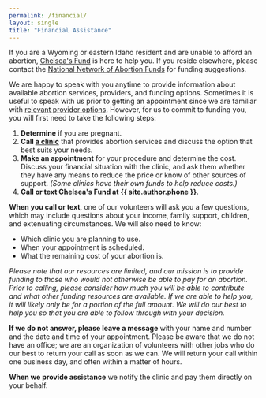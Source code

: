 ```yaml
---
permalink: /financial/
layout: single
title: "Financial Assistance"
---
```


If you are a Wyoming or eastern Idaho resident and are unable to afford an abortion,
[Chelsea's Fund](/) is here to help you. If you reside elsewhere,
please contact the [National Network of Abortion
Funds](https://abortionfunds.org/) for funding suggestions.

We are happy to speak with you anytime to provide information about
available abortion services, providers, and funding
options. Sometimes it is useful to speak with us prior to getting an
appointment since we are familiar with [relevant provider
options](/providers). However, for us to commit to funding you, you will first need
to take the following steps:

1. **Determine** if you are pregnant.
2. **Call [a clinic](/providers)** that provides abortion services and
discuss the option that best suits your needs.
3. **Make an appointment** for your procedure and determine the
cost. Discuss your financial situation with the clinic, and ask them
whether they have any means to reduce the price or know of other
sources of support. _(Some clinics have their own funds to help reduce
costs.)_
4. **Call or text Chelsea's Fund at {{ site.author.phone }}**.

**When you call or text**, one of our volunteers will ask you a few questions,
which may include questions about your income, family support,
children, and extenuating circumstances. We will also need to know:

* Which clinic you are planning to use.
* When your appointment is scheduled.
* What the remaining cost of your abortion is.

_Please note that our resources are limited, and our mission is to
provide funding to those who would not otherwise be able to pay for an
abortion. Prior to calling, please consider how much you will be able 
to contribute and what other funding resources are available. If we 
are able to help you, it will likely only be for a portion of the full 
amount. We will do our best to help you so that you are able to follow 
through with your decision._

**If we do not answer, please leave a message** with your name and
number and the date and time of your appointment. Please be aware that
we do not have an office; we are an organization of volunteers with other
jobs who do our best to return your call as soon as we can. We will
return your call within one business day, and often within a matter of
hours.

**When we provide assistance** we notify the clinic and pay them
directly on your behalf.
